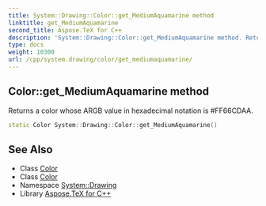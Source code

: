 ```yaml
---
title: System::Drawing::Color::get_MediumAquamarine method
linktitle: get_MediumAquamarine
second_title: Aspose.TeX for C++
description: 'System::Drawing::Color::get_MediumAquamarine method. Returns a color whose ARGB value in hexadecimal notation is #FF66CDAA in C++.'
type: docs
weight: 10300
url: /cpp/system.drawing/color/get_mediumaquamarine/
---
```

## Color::get_MediumAquamarine method


Returns a color whose ARGB value in hexadecimal notation is #FF66CDAA.

```cpp
static Color System::Drawing::Color::get_MediumAquamarine()
```

## See Also

* Class [Color](../)
* Class [Color](../)
* Namespace [System::Drawing](../../)
* Library [Aspose.TeX for C++](../../../)
